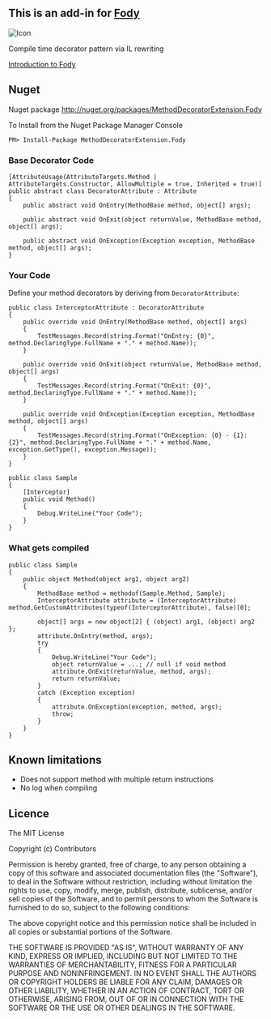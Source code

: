 ## This is an add-in for [Fody](https://github.com/Fody/Fody/) 

![Icon](https://raw.github.com/Fody/MethodDecorator/master/Icons/package_icon.png)

Compile time decorator pattern via IL rewriting

[Introduction to Fody](http://github.com/Fody/Fody/wiki/SampleUsage)

## Nuget

Nuget package http://nuget.org/packages/MethodDecoratorExtension.Fody 

To Install from the Nuget Package Manager Console 
    
    PM> Install-Package MethodDecoratorExtension.Fody

### Base Decorator Code	
	
	[AttributeUsage(AttributeTargets.Method | AttributeTargets.Constructor, AllowMultiple = true, Inherited = true)]
	public abstract class DecoratorAttribute : Attribute
	{
		public abstract void OnEntry(MethodBase method, object[] args);

		public abstract void OnExit(object returnValue, MethodBase method, object[] args);

		public abstract void OnException(Exception exception, MethodBase method, object[] args);
	}
	
### Your Code

Define your method decorators by deriving from ````DecoratorAttribute````:

	public class InterceptorAttribute : DecoratorAttribute
	{
	    public override void OnEntry(MethodBase method, object[] args)
	    {
	        TestMessages.Record(string.Format("OnEntry: {0}", method.DeclaringType.FullName + "." + method.Name));
	    }
	
	    public override void OnExit(object returnValue, MethodBase method, object[] args)
	    {
	        TestMessages.Record(string.Format("OnExit: {0}", method.DeclaringType.FullName + "." + method.Name));
	    }
	
	    public override void OnException(Exception exception, MethodBase method, object[] args)
	    {
	        TestMessages.Record(string.Format("OnException: {0} - {1}: {2}", method.DeclaringType.FullName + "." + method.Name, exception.GetType(), exception.Message));
	    }
	}
	
	public class Sample
	{
		[Interceptor]
		public void Method()
		{
		    Debug.WriteLine("Your Code");
		}
	}

### What gets compiled
	
	public class Sample
	{
		public object Method(object arg1, object arg2)
		{
		    MethodBase method = methodof(Sample.Method, Sample);
		    InterceptorAttribute attribute = (InterceptorAttribute) method.GetCustomAttributes(typeof(InterceptorAttribute), false)[0];
		    
			object[] args = new object[2] { (object) arg1, (object) arg2 };
			attribute.OnEntry(method, args);
		    try
		    {
		        Debug.WriteLine("Your Code");
				object returnValue = ...; // null if void method
		        attribute.OnExit(returnValue, method, args);
				return returnValue;
		    }
		    catch (Exception exception)
		    {
		        attribute.OnException(exception, method, args);
		        throw;
		    }
		}
	}

## Known limitations

- Does not support method with multiple return instructions
- No log when compiling

## Licence

The MIT License

Copyright (c) Contributors

Permission is hereby granted, free of charge, to any person obtaining a copy
of this software and associated documentation files (the "Software"), to deal
in the Software without restriction, including without limitation the rights
to use, copy, modify, merge, publish, distribute, sublicense, and/or sell
copies of the Software, and to permit persons to whom the Software is
furnished to do so, subject to the following conditions:

The above copyright notice and this permission notice shall be included in
all copies or substantial portions of the Software.

THE SOFTWARE IS PROVIDED "AS IS", WITHOUT WARRANTY OF ANY KIND, EXPRESS OR
IMPLIED, INCLUDING BUT NOT LIMITED TO THE WARRANTIES OF MERCHANTABILITY,
FITNESS FOR A PARTICULAR PURPOSE AND NONINFRINGEMENT. IN NO EVENT SHALL THE
AUTHORS OR COPYRIGHT HOLDERS BE LIABLE FOR ANY CLAIM, DAMAGES OR OTHER
LIABILITY, WHETHER IN AN ACTION OF CONTRACT, TORT OR OTHERWISE, ARISING FROM,
OUT OF OR IN CONNECTION WITH THE SOFTWARE OR THE USE OR OTHER DEALINGS IN
THE SOFTWARE.

